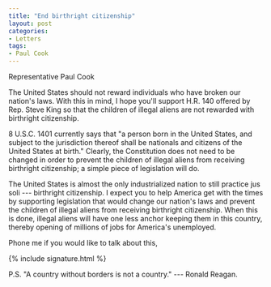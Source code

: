 ```yaml
---
title: "End birthright citizenship"
layout: post
categories:
- Letters
tags:
- Paul Cook
---
```


Representative Paul Cook

The United States should not reward individuals who have broken our nation's laws. With this in mind, I hope you'll support H.R. 140 offered by Rep. Steve King so that the children of illegal aliens are not rewarded with birthright citizenship.

8 U.S.C. 1401 currently says that "a person born in the United States, and subject to the jurisdiction thereof shall be nationals and citizens of the United States at birth." Clearly, the Constitution does not need to be changed in order to prevent the children of illegal aliens from receiving birthright citizenship; a simple piece of legislation will do.

The United States is almost the only industrialized nation to still practice jus soli --- birthright citizenship. I expect you to help America get with the times by supporting legislation that would change our nation's laws and prevent the children of illegal aliens from receiving birthright citizenship. When this is done, illegal aliens will have one less anchor keeping them in this country, thereby opening of millions of jobs for America's unemployed.

Phone me if you would like to talk about this,

{% include signature.html %}

P.S. "A country without borders is not a country." --- Ronald Reagan.